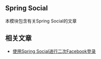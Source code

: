 ## Spring Social

本模块包含有关Spring Social的文章

## 相关文章

+ [使用Spring Social进行二次Facebook登录](http://tu-yucheng.github.io/springsecurity/2023/05/17/facebook-authentication-with-spring-security-and-social.html)